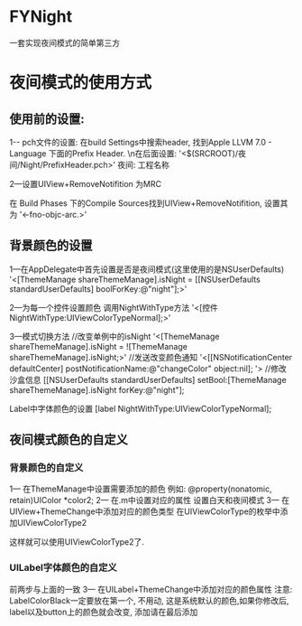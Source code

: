 # FYNight
一套实现夜间模式的简单第三方


# 夜间模式的使用方式
## 使用前的设置:
1-- pch文件的设置:
在build Settings中搜索header, 找到Apple LLVM 7.0 - Language 下面的Prefix Header.
\n在后面设置:
'<$(SRCROOT)/夜间/Night/PrefixHeader.pch>'
夜间: 工程名称

2—设置UIView+RemoveNotifition 为MRC

在 Build Phases 下的Compile Sources找到UIView+RemoveNotifition, 设置其为 '<-fno-objc-arc.>'



## 背景颜色的设置
1—在AppDelegate中首先设置是否是夜间模式(这里使用的是NSUserDefaults)
'<[ThemeManage shareThemeManage].isNight = [[NSUserDefaults standardUserDefaults] boolForKey:@"night"];>'

2—为每一个控件设置颜色
调用NightWithType方法
'<[控件 NightWithType:UIViewColorTypeNormal];>'

3—模式切换方法
//改变单例中的isNight
'<[ThemeManage shareThemeManage].isNight = ![ThemeManage shareThemeManage].isNight;>'
//发送改变颜色通知
'<[[NSNotificationCenter defaultCenter] postNotificationName:@"changeColor" object:nil]; '>
//修改沙盒信息
[[NSUserDefaults standardUserDefaults] setBool:[ThemeManage shareThemeManage].isNight forKey:@"night"];

Label中字体颜色的设置
[label NightWithType:UIViewColorTypeNormal];


## 夜间模式颜色的自定义

### 背景颜色的自定义
1—	在ThemeManage中设置需要添加的颜色
例如:
@property(nonatomic, retain)UIColor *color2;
2—	在.m中设置对应的属性
设置白天和夜间模式
3—	在UIView+ThemeChange中添加对应的颜色类型
在UIViewColorType的枚举中添加UIViewColorType2

这样就可以使用UIViewColorType2了.


### UILabel字体颜色的自定义
前两步与上面的一致
3—  在UILabel+ThemeChange中添加对应的颜色属性
注意: LabelColorBlack一定要放在第一个, 不用动, 这是系统默认的颜色,如果你修改后, label以及button上的颜色就会改变, 添加请在最后添加


